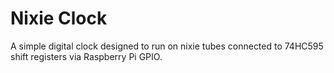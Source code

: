 Nixie Clock
===========

A simple digital clock designed to run on nixie tubes connected to 74HC595 shift registers via Raspberry Pi GPIO.

